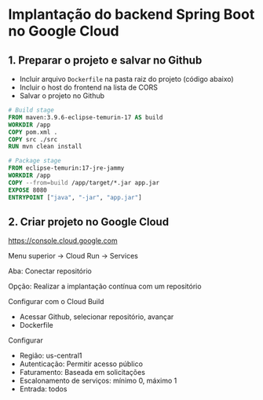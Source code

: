 # Implantação do backend Spring Boot no Google Cloud

## 1. Preparar o projeto e salvar no Github

- Incluir arquivo `Dockerfile` na pasta raiz do projeto (código abaixo)
- Incluir o host do frontend na lista de CORS
- Salvar o projeto no Github

```dockerfile
# Build stage
FROM maven:3.9.6-eclipse-temurin-17 AS build
WORKDIR /app
COPY pom.xml .
COPY src ./src
RUN mvn clean install

# Package stage
FROM eclipse-temurin:17-jre-jammy
WORKDIR /app
COPY --from=build /app/target/*.jar app.jar
EXPOSE 8080
ENTRYPOINT ["java", "-jar", "app.jar"]
```

## 2. Criar projeto no Google Cloud

https://console.cloud.google.com

Menu superior → Cloud Run → Services

Aba: Conectar repositório

Opção: Realizar a implantação contínua com um repositório

Configurar com o Cloud Build
- Acessar Github, selecionar repositório, avançar
- Dockerfile 

Configurar
- Região: us-central1
- Autenticação: Permitir acesso público
- Faturamento: Baseada em solicitações
- Escalonamento de serviços: mínimo 0, máximo 1
- Entrada: todos


